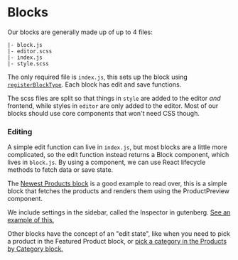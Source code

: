 # Blocks

Our blocks are generally made up of up to 4 files:

```
|- block.js
|- editor.scss
|- index.js
|- style.scss
```

The only required file is `index.js`, this sets up the block using [`registerBlockType`](https://wordpress.org/gutenberg/handbook/designers-developers/developers/block-api/block-registration/). Each block has edit and save functions.

The scss files are split so that things in `style` are added to the editor _and_ frontend, while styles in `editor` are only added to the editor. Most of our blocks should use core components that won't need CSS though.

### Editing

A simple edit function can live in `index.js`, but most blocks are a little more complicated, so the edit function instead returns a Block component, which lives in `block.js`. By using a component, we can use React lifecycle methods to fetch data or save state.

The [Newest Products block](https://github.com/woocommerce/woocommerce-gutenberg-products-block/blob/5c9d587fcc0b9e652813a42b66eafa5520c7ac88/assets/js/blocks/product-new/block.js) is a good example to read over, this is a simple block that fetches the products and renders them using the ProductPreview component.

We include settings in the sidebar, called the Inspector in gutenberg. [See an example of this.](https://github.com/woocommerce/woocommerce-gutenberg-products-block/blob/5c9d587fcc0b9e652813a42b66eafa5520c7ac88/assets/js/blocks/product-new/block.js#L71)

Other blocks have the concept of an "edit state", like when you need to pick a product in the Featured Product block, or [pick a category in the Products by Category block.](https://github.com/woocommerce/woocommerce-gutenberg-products-block/blob/5c9d587fcc0b9e652813a42b66eafa5520c7ac88/assets/js/blocks/product-category/block.js#L140)
